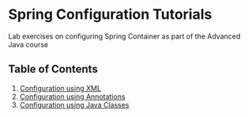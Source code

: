 # Spring Configuration Tutorials
Lab exercises on configuring Spring Container as part of the Advanced Java course

## Table of Contents
1. [Configuration using XML](https://github.com/roshanadh/SpringTutorials/tree/main/config-by-XML#spring-configuration-using-xml)
2. [Configuration using Annotations](https://github.com/roshanadh/SpringTutorials/tree/main/config-by-annotations#spring-configuration-using-annotations)
3. [Configuration using Java Classes](https://github.com/roshanadh/SpringTutorials/tree/main/config-by-java#spring-configuration-using-java-classes)

